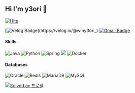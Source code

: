 ## Hi I'm y3ori 👋


<!--
**winy3ori/winy3ori** is a ✨ _special_ ✨ repository because its `README.md` (this file) appears on your GitHub profile.

Here are some ideas to get you started:

- 🔭 I’m currently working on ...
- 🌱 I’m currently learning ...
- 👯 I’m looking to collaborate on ...
- 🤔 I’m looking for help with ...
- 💬 Ask me about ...
- 📫 How to reach me: ...
- 😄 Pronouns: ...
- ⚡ Fun fact: ...
-->


[![Hits](https://hits.seeyoufarm.com/api/count/incr/badge.svg?url=https%3A%2F%2Fgithub.com%2Fwiny3ori&count_bg=%2379C83D&title_bg=%23555555&icon=&icon_color=%23E7E7E7&title=hits&edge_flat=true)](https://hits.seeyoufarm.com)  

    
[![Velog Badge](https://img.shields.io/badge/-Velog-20c997?style=flat=sqaure&logo=Velog&logoColor=white&link=https://velog.io/@winy3ori_)](https://velog.io/@winy3ori_)
[![Gmail Badge](https://img.shields.io/badge/Gmail-d14836?style=flat-square&logo=Gmail&logoColor=white&link=mailto:winy3ori@gmail.com)](mailto:winy3ori@gmail.com)


#### Skills
![Java](https://img.shields.io/badge/java-%23ED8B00.svg?style=for-the-badge&logo=openjdk&logoColor=white)
![Python](https://img.shields.io/badge/python-3670A0?style=for-the-badge&logo=python&logoColor=ffdd54)
![Spring](https://img.shields.io/badge/spring-%236DB33F.svg?style=for-the-badge&logo=spring&logoColor=white)
<img src="https://img.shields.io/badge/Springboot-6DB33F?style=for-the-badge&logo=springboot&logoColor=white">
![Docker](https://img.shields.io/badge/docker-%230db7ed.svg?style=for-the-badge&logo=docker&logoColor=white)

#### Databases
![Oracle](https://img.shields.io/badge/Oracle-F80000?style=for-the-badge&logo=oracle&logoColor=white)
![Redis](https://img.shields.io/badge/redis-%23DD0031.svg?style=for-the-badge&logo=redis&logoColor=white)
![MariaDB](https://img.shields.io/badge/MariaDB-003545?style=for-the-badge&logo=mariadb&logoColor=white)
![MySQL](https://img.shields.io/badge/mysql-4479A1.svg?style=for-the-badge&logo=mysql&logoColor=white)





[![Solved.ac
프로필](http://mazassumnida.wtf/api/v2/generate_badge?boj=winy3ori)](https://solved.ac/winy3ori)

